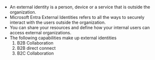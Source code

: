 


- An external identity is a person, device or a service that is outside the organization.
- Microsoft Entra External Identities refers to all the ways to securely interact with the users outside the organization.
- You can share your resources and define how your internal users can access external organizations.
- The following capabilities make up external identities
	1. B2B Collaboration
	2. B2B direct connect
	3. B2C Collaboration